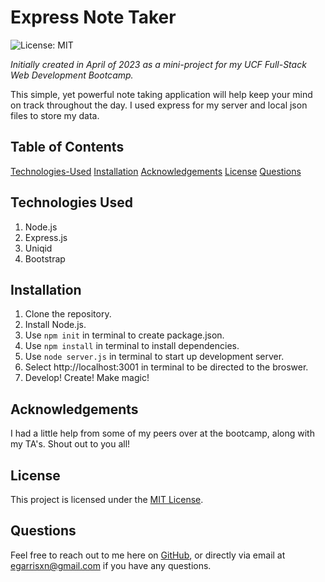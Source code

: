 # Express Note Taker

![License: MIT](https://img.shields.io/badge/License-MIT-yellow.svg)

_Initially created in April of 2023 as a mini-project for my UCF Full-Stack Web Development Bootcamp._

This simple, yet powerful note taking application will help keep your mind on track throughout the day. I used express for my server and local json files to store my data.

## Table of Contents

[Technologies-Used](#technologies-used)
[Installation](#installation)
[Acknowledgements](#acknowledgements)
[License](#license)
[Questions](#questions)

## Technologies Used

1. Node.js
2. Express.js
3. Uniqid
4. Bootstrap

## Installation

1. Clone the repository.
2. Install Node.js.
3. Use `npm init` in terminal to create package.json.
4. Use `npm install` in terminal to install dependencies.
5. Use `node server.js` in terminal to start up development server.
6. Select http://localhost:3001 in terminal to be directed to the broswer.
7. Develop! Create! Make magic!

## Acknowledgements

I had a little help from some of my peers over at the bootcamp, along with my TA's. Shout out to you all!

## License

This project is licensed under the [MIT License](LICENSE).

## Questions

Feel free to reach out to me here on [GitHub](https://github.com/EGARRISXN), or directly via email at egarrisxn@gmail.com if you have any questions.
